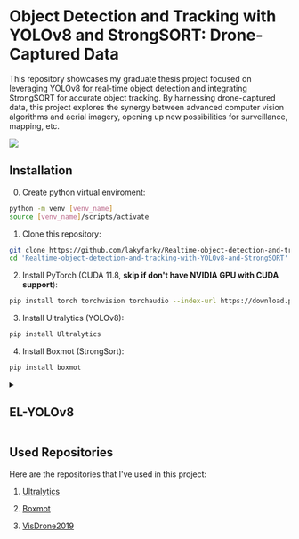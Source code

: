# Object Detection and Tracking with YOLOv8 and StrongSORT: Drone-Captured Data

This repository showcases my graduate thesis project focused on leveraging YOLOv8 for real-time object detection and integrating StrongSORT for accurate object tracking. By harnessing drone-captured data, this project explores the synergy between advanced computer vision algorithms and aerial imagery, opening up new possibilities for surveillance, mapping, etc.

![](https://imgur.com/z407DNo.gif)
## Installation

0. Create python virtual enviroment: 
```bash
python -m venv [venv_name]
source [venv_name]/scripts/activate
```
1. Clone this repository: 
```bash
git clone https://github.com/lakyfarky/Realtime-object-detection-and-tracking-with-YOLOv8-and-StrongSORT.git
cd 'Realtime-object-detection-and-tracking-with-YOLOv8-and-StrongSORT'
```
2. Install PyTorch (CUDA 11.8, **skip if don't have NVIDIA GPU with CUDA support**):
```bash
pip install torch torchvision torchaudio --index-url https://download.pytorch.org/whl/cu118
```
3. Install Ultralytics (YOLOv8):
```bash
pip install Ultralytics
```
4. Install Boxmot (StrongSort):
```bash
pip install boxmot
```
<details>
    <summary> <h2>EL-YOLOv8</h2></summary>
To utilize EL-YOLOv8s model follow next steps:

1. **Copy ESPP.py into ultralytics/nn/modules/block.py** and add ESPP in special attribute:
```python
__all__ = ('ESPP', 'DFL', 'HGBlock', 'HGStem', 'SPP', 'SPPF', 'C1', 'C2', 'C3', 'C2f', 'C3x', 'C3TR', 'C3Ghost',
           'GhostBottleneck', 'Bottleneck', 'BottleneckCSP', 'Proto', 'RepC3')
```
2. Add ESPP to ultralytics/nn/modules/\_\_init\_\_.py
```python
from .block import (ESPP, C1, C2, C3, C3TR, DFL, SPP, SPPF, Bottleneck, BottleneckCSP, C2f, C3Ghost, C3x, GhostBottleneck,
                    HGBlock, HGStem, Proto, RepC3)
```
3. Add ESPP to ultralytics/nn/models/task.py
```python
from ultralytics.nn.modules import (ESPP, AIFI, C1, C2, C3, C3TR, SPP, SPPF, Bottleneck, BottleneckCSP, C2f, C3Ghost, C3x,
                                    Classify, Concat, Conv, Conv2, ConvTranspose, Detect, DWConv, DWConvTranspose2d,
                                    Focus, GhostBottleneck, GhostConv, HGBlock, HGStem, Pose, RepC3, RepConv,
                                    RTDETRDecoder, Segment)
```
</details>

## Used Repositories

Here are the repositories that I've used in this project:

1. [Ultralytics](https://github.com/ultralytics/ultralytics)

2. [Boxmot](https://github.com/mikel-brostrom/yolo_tracking)

3. [VisDrone2019](https://github.com/VisDrone/VisDrone-Dataset)
